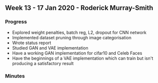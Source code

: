 ## Week 13 - 17 Jan 2020 - Roderick Murray-Smith 

### Progress
* Explored weight penalties, batch reg, L2, dropout for CNN network
* Implemented dataset pruning through image categorisation
* Wrote status report
* Studied GAN and VAE implementation
* Have a working GAN implementation for cifar10 and Celeb Faces
* Have the beginnings of a VAE implementation which can train but isn't producing a satisfactory result

### Minutes
